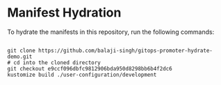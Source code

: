 
# Manifest Hydration

To hydrate the manifests in this repository, run the following commands:

```shell

git clone https://github.com/balaji-singh/gitops-promoter-hydrate-demo.git
# cd into the cloned directory
git checkout e9ccf096dbfc9812906bda950d8298bb6b4f2dc6
kustomize build ./user-configuration/development
```
